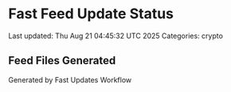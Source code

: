 # Fast Feed Update Status
Last updated: Thu Aug 21 04:45:32 UTC 2025
Categories: crypto

## Feed Files Generated

Generated by Fast Updates Workflow
